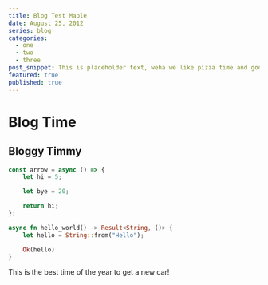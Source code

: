 ```yaml
---
title: Blog Test Maple
date: August 25, 2012
series: blog
categories:
  - one
  - two
  - three
post_snippet: This is placeholder text, weha we like pizza time and good slime. Maplestory was my life for way to long and now I am a big boi
featured: true
published: true
---
```


# Blog Time

## Bloggy Timmy

```js
const arrow = async () => {
	let hi = 5;

	let bye = 20;

	return hi;
};
```

```rust
async fn hello_world() -> Result<String, ()> {
    let hello = String::from("Hello");

    Ok(hello)
}
```

This is the best time of the year to get a new car!
